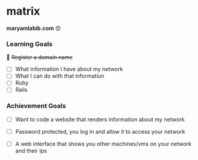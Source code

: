 # matrix
**maryamlabib.com** :heart_eyes: 
### Learning Goals

:clap: ~~Register a domain name~~
- [ ] What information I have about my network
- [ ] What I can do with that information
- [ ] Ruby
- [ ] Rails

### Achievement Goals
- [ ] Want to code a website that renders information about my network
- [ ] Password protected, you log in and allow it to access your network
- [ ] A web interface that shows you other machines/vms on your network and their ips

